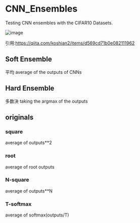 # CNN_Ensembles
Testing CNN ensembles with the CIFAR10 Datasets.

![image](https://user-images.githubusercontent.com/65751048/125156872-c7532a80-e1a2-11eb-9d3b-6882cf93aae3.png)

引用:https://qiita.com/koshian2/items/d569cd71b0e082111962

## Soft Ensemble
平均
average of the outputs of CNNs

## Hard Ensemble
多数決
taking the argmax of the outputs

## originals
### square
average of outputs**2
### root
average of root outputs
### N-square
average of outputs**N
### T-softmax
average of softmax(outputs/T)
